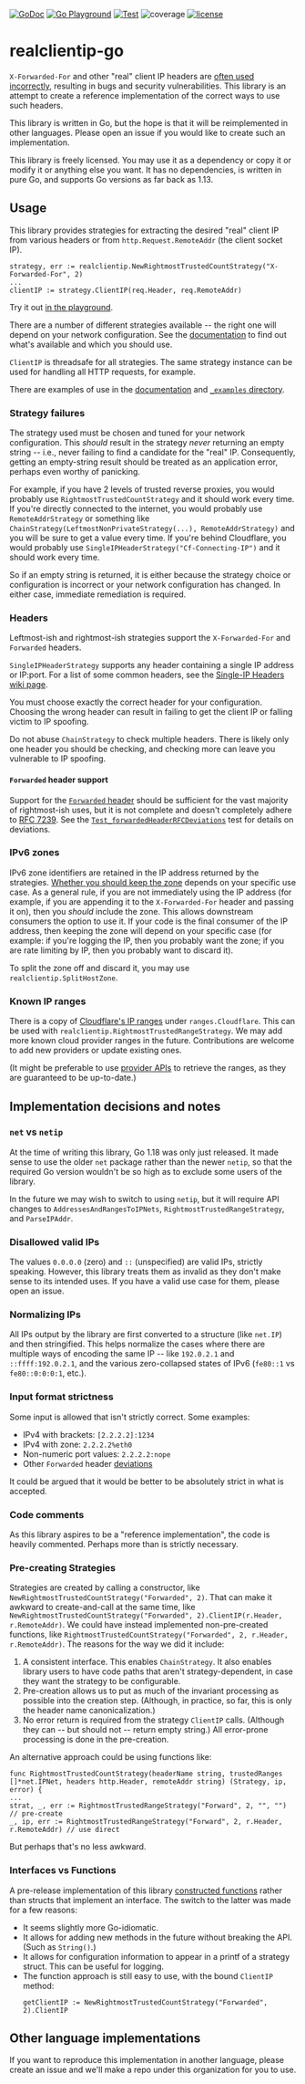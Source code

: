 [![GoDoc](https://godoc.org/github.com/realclientip/realclientip-go?status.svg)](http://godoc.org/github.com/realclientip/realclientip-go)
[![Go Playground](https://img.shields.io/badge/Go-playground-%23007d9c?style=flat)][playground]
[![Test](https://github.com/realclientip/realclientip-go/actions/workflows/test.yml/badge.svg)](https://github.com/realclientip/realclientip-go/actions/workflows/test.yml)
![coverage](https://img.shields.io/badge/coverage-100%25-success?style=flat)
[![license](https://img.shields.io/badge/license-0BSD-important.svg?style=flat)](https://choosealicense.com/licenses/0bsd/)

# realclientip-go

`X-Forwarded-For` and other "real" client IP headers are [often used incorrectly][xff-post], resulting in bugs and security vulnerabilities. This library is an attempt to create a reference implementation of the correct ways to use such headers.

[xff-post]: https://adam-p.ca/blog/2022/03/x-forwarded-for/

This library is written in Go, but the hope is that it will be reimplemented in other languages. Please open an issue if you would like to create such an implementation.

This library is freely licensed. You may use it as a dependency or copy it or modify it or anything else you want. It has no dependencies, is written in pure Go, and supports Go versions as far back as 1.13.

## Usage

This library provides strategies for extracting the desired "real" client IP from various headers or from `http.Request.RemoteAddr` (the client socket IP).

```golang
strategy, err := realclientip.NewRightmostTrustedCountStrategy("X-Forwarded-For", 2)
...
clientIP := strategy.ClientIP(req.Header, req.RemoteAddr)
```

Try it out [in the playground][playground].

[playground]: https://go.dev/play/p/cVD5StdJAAp

There are a number of different strategies available -- the right one will depend on your network configuration. See the [documentation] to find out what's available and which you should use.

`ClientIP` is threadsafe for all strategies. The same strategy instance can be used for handling all HTTP requests, for example.

[documentation]: (https://pkg.go.dev/github.com/realclientip/realclientip-go)

There are examples of use in the [documentation] and [`_examples` directory](/_examples/).

### Strategy failures

The strategy used must be chosen and tuned for your network configuration. This _should_ result in the strategy _never_ returning an empty string -- i.e., never failing to find a candidate for the "real" IP. Consequently, getting an empty-string result should be treated as an application error, perhaps even worthy of panicking.

For example, if you have 2 levels of trusted reverse proxies, you would probably use `RightmostTrustedCountStrategy` and it should work every time. If you're directly connected to the internet, you would probably use `RemoteAddrStrategy` or something like `ChainStrategy(LeftmostNonPrivateStrategy(...), RemoteAddrStrategy)` and you will be sure to get a value every time. If you're behind Cloudflare, you would probably use `SingleIPHeaderStrategy("Cf-Connecting-IP")` and it should work every time.

So if an empty string is returned, it is either because the strategy choice or configuration is incorrect or your network configuration has changed. In either case, immediate remediation is required.

### Headers

Leftmost-ish and rightmost-ish strategies support the `X-Forwarded-For` and `Forwarded` headers.

`SingleIPHeaderStrategy` supports any header containing a single IP address or IP:port. For a list of some common headers, see the [Single-IP Headers wiki page][single-ip-wiki].

You must choose exactly the correct header for your configuration. Choosing the wrong header can result in failing to get the client IP or falling victim to IP spoofing.

Do not abuse `ChainStrategy` to check multiple headers. There is likely only one header you should be checking, and checking more can leave you vulnerable to IP spoofing.

[single-ip-wiki]: https://github.com/realclientip/realclientip-go/wiki/Single-IP-Headers

#### `Forwarded` header support

Support for the [`Forwarded` header] should be sufficient for the vast majority of rightmost-ish uses, but it is not complete and doesn't completely adhere  to [RFC 7239]. See the [`Test_forwardedHeaderRFCDeviations`] test for details on deviations.

[`Forwarded` header]: https://developer.mozilla.org/en-US/docs/Web/HTTP/Headers/Forwarded
[RFC 7239]: https://datatracker.ietf.org/doc/html/rfc7239
[`Test_forwardedHeaderRFCDeviations`]: https://github.com/realclientip/realclientip-go/blob/65719ac74acb471001b3049b4270a3cc38920a30/realclientip_test.go#L1895

### IPv6 zones

IPv6 zone identifiers are retained in the IP address returned by the strategies. [Whether you should keep the zone][strip-zone-post] depends on your specific use case. As a general rule, if you are not immediately using the IP address (for example, if you are appending it to the `X-Forwarded-For` header and passing it on), then you _should_ include the zone. This allows downstream consumers the option to use it. If your code is the final consumer of the IP address, then keeping the zone will depend on your specific case (for example: if you're logging the IP, then you probably want the zone; if you are rate limiting by IP, then you probably want to discard it).

To split the zone off and discard it, you may use `realclientip.SplitHostZone`.

[strip-zone-post]: https://adam-p.ca/blog/2022/03/strip-ipv6-zone/

### Known IP ranges

There is a copy of [Cloudflare's IP ranges](https://www.cloudflare.com/ips/) under `ranges.Cloudflare`. This can be used with `realclientip.RightmostTrustedRangeStrategy`. We may add more known cloud provider ranges in the future. Contributions are welcome to add new providers or update existing ones.

(It might be preferable to use [provider APIs](https://api.cloudflare.com/#cloudflare-ips-properties) to retrieve the ranges, as they are guaranteed to be up-to-date.)

## Implementation decisions and notes

### `net` vs `netip`

At the time of writing this library, Go 1.18 was only just released. It made sense to use the older `net` package rather than the newer `netip`, so that the required Go version wouldn't be so high as to exclude some users of the library.

In the future we may wish to switch to using `netip`, but it will require API changes to `AddressesAndRangesToIPNets`, `RightmostTrustedRangeStrategy`, and `ParseIPAddr`.

### Disallowed valid IPs

The values `0.0.0.0` (zero) and `::` (unspecified) are valid IPs, strictly speaking. However, this library treats them as invalid as they don't make sense to its intended uses. If you have a valid use case for them, please open an issue.

### Normalizing IPs

All IPs output by the library are first converted to a structure (like `net.IP`) and then stringified. This helps normalize the cases where there are multiple ways of encoding the same IP -- like `192.0.2.1` and `::ffff:192.0.2.1`, and the various zero-collapsed states of IPv6 (`fe80::1` vs `fe80::0:0:0:1`, etc.).

### Input format strictness

Some input is allowed that isn't strictly correct. Some examples:

* IPv4 with brackets: `[2.2.2.2]:1234`
* IPv4 with zone: `2.2.2.2%eth0`
* Non-numeric port values: `2.2.2.2:nope`
* Other `Forwarded` header [deviations][`Test_forwardedHeaderRFCDeviations`]

It could be argued that it would be better to be absolutely strict in what is accepted.

### Code comments

As this library aspires to be a "reference implementation", the code is heavily commented. Perhaps more than is strictly necessary.

### Pre-creating Strategies

Strategies are created by calling a constructor, like `NewRightmostTrustedCountStrategy("Forwarded", 2)`. That can make it awkward to create-and-call at the same time, like `NewRightmostTrustedCountStrategy("Forwarded", 2).ClientIP(r.Header, r.RemoteAddr)`. We could have instead implemented non-pre-created functions, like `RightmostTrustedCountStrategy("Forwarded", 2, r.Header, r.RemoteAddr)`. The reasons for the way we did it include:
1. A consistent interface. This enables `ChainStrategy`. It also enables library users to have code paths that aren't strategy-dependent, in case they want the strategy to be configurable.
2. Pre-creation allows us to put as much of the invariant processing as possible into the creation step. (Although, in practice, so far, this is only the header name canonicalization.)
3. No error return is required from the strategy `ClientIP` calls. (Although they can -- but should not -- return empty string.) All error-prone processing is done in the pre-creation.

An alternative approach could be using functions like:

```
func RightmostTrustedCountStrategy(headerName string, trustedRanges []*net.IPNet, headers http.Header, remoteAddr string) (Strategy, ip, error) {
...
strat, _, err := RightmostTrustedRangeStrategy("Forward", 2, "", "")              // pre-create
_, ip, err := RightmostTrustedRangeStrategy("Forward", 2, r.Header, r.RemoteAddr) // use direct
```

But perhaps that's no less awkward.

### Interfaces vs Functions

A pre-release implementation of this library [constructed functions] rather than structs that implement an interface. The switch to the latter was made for a few reasons:
* It seems slightly more Go-idiomatic.
* It allows for adding new methods in the future without breaking the API. (Such as `String()`.)
* It allows for configuration information to appear in a printf of a strategy struct. This can be useful for logging.
* The function approach is still easy to use, with the bound `ClientIP` method:
  ```golang
  getClientIP := NewRightmostTrustedCountStrategy("Forwarded", 2).ClientIP
  ```

[constructed functions]: https://github.com/realclientip/realclientip-go/commit/3254ce300803eff09a0a82d0e5557e77b98f1ef6#diff-c16a5957939fea196ee5371da58bfec10c4a10a7c360b575566759e5101a293bR19-L22

## Other language implementations

If you want to reproduce this implementation in another language, please create an issue and we'll make a repo under this organization for you to use.
